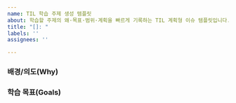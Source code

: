 ```yaml
---
name: TIL 학습 주제 생성 템플릿
about: 학습할 주제의 왜·목표·범위·계획을 빠르게 기록하는 TIL 계획형 이슈 템플릿입니다. 기본 제목/라벨을 자동으로 채웁니다.
title: "[]: "
labels: ''
assignees: ''

---
```


### 배경/의도(Why)


### 학습 목표(Goals)
